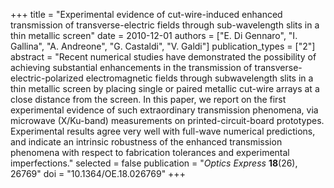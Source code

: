 +++
title = "Experimental evidence of cut-wire-induced enhanced transmission of transverse-electric fields through sub-wavelength slits in a thin metallic screen"
date = 2010-12-01
authors = ["E. Di Gennaro", "I. Gallina", "A. Andreone", "G. Castaldi", "V. Galdi"]
publication_types = ["2"]
abstract = "Recent numerical studies have demonstrated the possibility of achieving substantial enhancements in the transmission of transverse-electric-polarized electromagnetic fields through subwavelength slits in a thin metallic screen by placing single or paired metallic cut-wire arrays at a close distance from the screen. In this paper, we report on the first experimental evidence of such extraordinary transmission phenomena, via microwave (X/Ku-band) measurements on printed-circuit-board prototypes. Experimental results agree very well with full-wave numerical predictions, and indicate an intrinsic robustness of the enhanced transmission phenomena with respect to fabrication tolerances and experimental imperfections."
selected = false
publication = "*Optics Express* **18**(26), 26769"
doi = "10.1364/OE.18.026769"
+++

